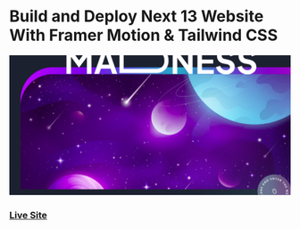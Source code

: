 
# Build and Deploy Next 13 Website With Framer Motion & Tailwind CSS

![Design preview for the NextJs project](public/shotofweb.png)

### [Live Site](https://)

